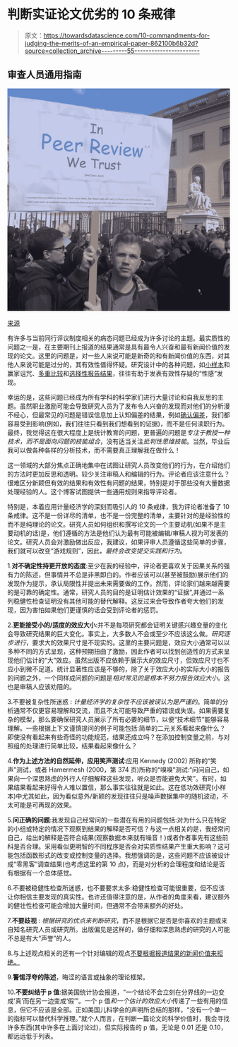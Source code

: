 # 判断实证论文优劣的 10 条戒律

> 原文：<https://towardsdatascience.com/10-commandments-for-judging-the-merits-of-an-empirical-paper-862100b6b32d?source=collection_archive---------55----------------------->

## 审查人员通用指南

![](img/6f5ccdd117a42e24300e2968246c276d.png)

[来源](https://commons.wikimedia.org/wiki/File:In_Peer_Review_We_Trust.jpg)

有许多与当前同行评议制度相关的病态问题已经成为许多讨论的主题。最实质性的问题之一是，在主要期刊上报道的结果通常是具有最令人兴奋和最有新闻价值的发现的论文。这里的问题是，对一些人来说可能是新奇的和有新闻价值的东西，对其他人来说可能是过分的，其有效性值得怀疑。研究设计中的各种问题，如[小样本](https://www.nature.com/articles/nrn3475)和赢家诅咒、[多重比较](http://www.stat.columbia.edu/~gelman/research/unpublished/p_hacking.pdf)和[选择性报告结果](https://journals.plos.org/plosmedicine/article/file?type=printable&id=10.1371/journal.pmed.0040079)，往往有助于发表有效性存疑的“性感”发现。

幸运的是，这些问题已经成为所有学科的科学家们进行大量讨论和自我反思的主题。虽然职业激励可能会导致研究人员为了发布令人兴奋的发现而对他们的分析漫不经心，但最常见的问题是错误信息加上认知偏差的结果，例如[确认偏差](http://citeseerx.ist.psu.edu/viewdoc/download?doi=10.1.1.372.1743&rep=rep1&type=pdf)，我们都容易受到影响(例如，我们往往只看到我们想看到的证据)，而不是任何渎职行为。最终，我觉得这在很大程度上是统计教育的问题，更普遍的问题是*专注于教授一种技术，而不是面向问题的技能组合*，没有适当关注*批判性思维技能*。当然，毕业后我可以做各种各样的分析技术，而不需要真正理解我在做什么！

这一领域的大部分焦点正确地集中在试图让研究人员改变他们的行为，在介绍他们的方法时更加反思和透明。较少关注审稿人和编辑的行为。评论者应该注意什么？很难区分新颖但有效的结果和有效性有问题的结果，特别是对于那些没有大量数据处理经验的人。这个博客试图提供一些通用规则来指导评论者。

特别是，本着应用计量经济学的深刻而吸引人的 10 条戒律，我为评论者准备了 10 条戒律。这不是一份详尽的清单，也不是一份完整的清单，主要针对的是经验性的而不是纯理论的论文。研究人员如何组织和撰写论文的一个主要动机(如果不是主要动机的话)是，他们遵循的方法是他们认为最有可能被编辑/审稿人视为可发表的论文。研究人员会对激励做出反应，我建议，如果评审人员遵循这些简单的步骤，我们就可以改变“游戏规则”，因此，*最终会改变提交实践和行为*。

1.**对不确定性持更开放的态度**:至少在我的经验中，评论者更喜欢关于因果关系的强有力的陈述，但事情并不总是非黑即白的。作者应该可以(甚至被鼓励)展示他们的发现作为提示，承认局限性并提出未来需要做的工作。然而，评论家们越来越需要的是可靠的确定性。通常，研究人员的目的是证明估计效果的“证据”,并通过一系列稳健性检查证明没有其他可能的替代解释。这反过来会导致作者夸大他们的发现，因为害怕如果他们更谨慎的话会受到评论者的惩罚。

2.**更能接受小的/适度的效应大小**:并不是每项研究都会证明关键感兴趣变量的变化会导致研究结果的巨大变化。事实上，大多数人不会或至少不应该这么做。*研究逐步进行*，要求大的效果尺寸是不现实的。这里的主要问题是，效应大小通常可以以多种不同的方式呈现，这种预期扭曲了激励，因此作者可以找到创造性的方式来呈现他们估计的“大”效应。虽然出版不应依赖于展示大的效应尺寸，但效应尺寸也不应小到微不足道。统计显著性应该是不够的，除了关于效应大小的实际大小的报告的问题之外，一个同样成问题的问题是*相对常见的是根本不努力报告效应大小*。这也是审稿人应该劝阻的。

3.不要被复杂性所迷惑 : *计量经济学的复杂性不应该被误认为是严谨的*。简单的分析通常不仅更容易理解和交流，而且不太可能导致严重的错误或失误。如果需要复杂的模型，那么要确保研究人员展示了所有必要的细节，以便“技术细节”能够容易理解。一些根据上下文谨慎提问的例子可能包括:简单的二元关系看起来像什么？即使没有看起来有些奇怪的功能规范，结果还成立吗？在添加控制变量之前，与对照组的处理进行简单比较，结果看起来像什么？

4.**作为上述方法的自然延伸，应用笑声测试**:应用 Kennedy (2002) 所称的“笑声”测试，或者 Hamermesh (2000，第 374 页)所称的“嗅嗅”测试:“问问自己，如果向一个深思熟虑的外行人仔细解释这些发现，听众是否能避免大笑”。有时，如果结果看起来好得令人难以置信，那么事实往往就是如此。这在低功效研究(小样本)中尤其如此，因为看似意外/新颖的发现往往只是噪声数据集中的随机波动，不太可能是可再现的效果。

5.**问正确的问题**:我发现自己经常问的一些潜在有用的问题包括:对为什么只在特定的小组或特定的情况下观察到结果的解释是否可信？与这一点相关的是，我经常问自己，给出的解释是否符合结果(观察数据本来就有噪音！)或者作者事先有这些前科是否合理。采用看似更明智的不同程序是否会对实质性结果产生重大影响？这可能包括函数形式的改变或控制变量的选择。我想强调的是，这些问题不应该被设计成“零黑客”调查结果(也考虑这里的第 10 点)，而是对分析的合理程度和结论是否有根据有一个总体感觉。

6.不要被稳健性检查所迷惑，也不要要求太多:稳健性检查可能很重要，但不应该让你相信主要发现的真实性。也许还值得注意的是，从作者的角度来看，建议额外的健壮性检查可能会增加大量时间，但通常不会带来额外的好处。

7.**不要歧视** : *根据研究的优点来判断研究*，而不是根据它是否是你喜欢的主题或来自知名研究人员或研究所。出版偏见是这样的，做仔细和深思熟虑的研究的人可能不总是有大“声誉”的人。

8.与上述观点相关的还有一个针对编辑的观点[不要根据报道结果的新闻价值来拒绝。](https://medium.com/@doing_research_well/desk-rejects-cb172dee605b)

9.**警惕浮夸的陈述**，晦涩的语言或抽象的理论框架。

10.**不要纠结于 p 值**:据美国统计协会报道，“一个结论不会立刻在分界线的一边变成‘真’而在另一边变成‘假’”。一个 p 值*和一个估计的效应大小*传递了一些有用的信息，但它不应该是全部。正如美国儿科学会的声明所总结的那样，“没有一个单一的指标可以替代科学推理。”就个人而言，在判断一篇论文的科学价值时，我会寻找许多东西(其中许多在上面讨论过)，但实际报告的 p 值，无论是 0.01 还是 0.10，都远远低于列表。
